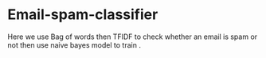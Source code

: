 # Email-spam-classifier
Here we use Bag of words then TFIDF to check whether an email is spam or not then use naive bayes model to train .
